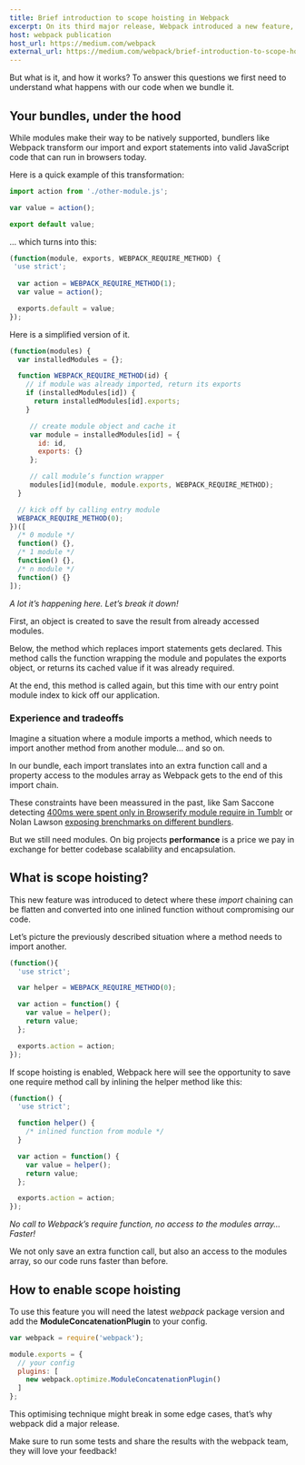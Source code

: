 ```yaml
---
title: Brief introduction to scope hoisting in Webpack
excerpt: On its third major release, Webpack introduced a new feature, scope hoisting. Many developers are already exposing data showing great positive impacts on the initial execution time of their bundles.
host: webpack publication
host_url: https://medium.com/webpack
external_url: https://medium.com/webpack/brief-introduction-to-scope-hoisting-in-webpack-8435084c171f
---
```


But what is it, and how it works? To answer this questions we first need to understand what happens with our code when we bundle it.

## Your bundles, under the hood

While modules make their way to be natively supported, bundlers like Webpack transform our import and export statements into valid JavaScript code that can run in browsers today.

Here is a quick example of this transformation:

```js
import action from './other-module.js';

var value = action();

export default value;
```

… which turns into this:

```js
(function(module, exports, WEBPACK_REQUIRE_METHOD) {
 'use strict';
  
  var action = WEBPACK_REQUIRE_METHOD(1);
  var value = action();

  exports.default = value;
});
```

Here is a simplified version of it.

```js
(function(modules) {
  var installedModules = {};

  function WEBPACK_REQUIRE_METHOD(id) {
    // if module was already imported, return its exports
    if (installedModules[id]) {
      return installedModules[id].exports;
    }

     // create module object and cache it
     var module = installedModules[id] = {
       id: id,
       exports: {}
     };

     // call module’s function wrapper
     modules[id](module, module.exports, WEBPACK_REQUIRE_METHOD);
  }

  // kick off by calling entry module
  WEBPACK_REQUIRE_METHOD(0);
})([
  /* 0 module */
  function() {},
  /* 1 module */
  function() {},
  /* n module */
  function() {}
]);
```

_A lot it’s happening here. Let’s break it down!_

First, an object is created to save the result from already accessed modules.

Below, the method which replaces import statements gets declared. This method calls the function wrapping the module and populates the exports object, or returns its cached value if it was already required.

At the end, this method is called again, but this time with our entry point module index to kick off our application.

### Experience and tradeoffs

Imagine a situation where a module imports a method, which needs to import another method from another module… and so on.

In our bundle, each import translates into an extra function call and a property access to the modules array as Webpack gets to the end of this import chain.

These constraints have been meassured in the past, like Sam Saccone detecting [400ms were spent only in Browserify module require in Tumblr](https://docs.google.com/document/d/1E2w0UQ4RhId5cMYsDcdcNwsgL0gP_S6SDv27yi1mCEY) or Nolan Lawson [exposing brenchmarks on different bundlers](https://nolanlawson.com/2016/08/15/the-cost-of-small-modules).

But we still need modules. On big projects **performance** is a price we pay in exchange for better codebase scalability and encapsulation.

## What is scope hoisting?

This new feature was introduced to detect where these _import_ chaining can be flatten and converted into one inlined function without compromising our code.

Let’s picture the previously described situation where a method needs to import another.

```js
(function(){
  'use strict';

  var helper = WEBPACK_REQUIRE_METHOD(0);

  var action = function() {
    var value = helper();
    return value;
  };

  exports.action = action;
});
```

If scope hoisting is enabled, Webpack here will see the opportunity to save one require method call by inlining the helper method like this:

```js
(function() {
  'use strict';

  function helper() {
    /* inlined function from module */
  }

  var action = function() {
    var value = helper();
    return value;
  };

  exports.action = action;
});
```

_No call to Webpack’s require function, no access to the modules array… Faster!_

We not only save an extra function call, but also an access to the modules array, so our code runs faster than before.

## How to enable scope hoisting

To use this feature you will need the latest _webpack_ package version and add the **ModuleConcatenationPlugin** to your config.

```js
var webpack = require('webpack');

module.exports = {
  // your config
  plugins: [
    new webpack.optimize.ModuleConcatenationPlugin()
  ]
};
```

This optimising technique might break in some edge cases, that’s why webpack did a major release.

Make sure to run some tests and share the results with the webpack team, they will love your feedback!
